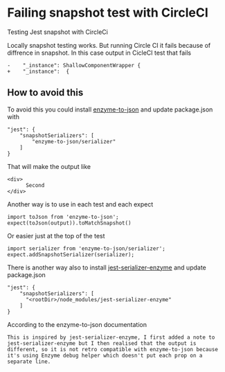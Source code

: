 # Failing snapshot test with CircleCI
Testing Jest snapshot with CircleCi

Locally snapshot testing works. But running Circle CI it fails because of diffrence in snapshot. In this case output in CicleCI test that fails
```
-    "_instance": ShallowComponentWrapper {
+    "_instance":  {
```

## How to avoid this
To avoid this you could install [enzyme-to-json](https://github.com/adriantoine/enzyme-to-json) and update package.json with
```
"jest": {
    "snapshotSerializers": [
        "enzyme-to-json/serializer"
    ]
}
```

That will make the output like
```
<div>
      Second
</div>
```

Another way is to use in each test and each expect
```
import toJson from 'enzyme-to-json';
expect(toJson(output)).toMatchSnapshot()
```

Or easier just at the top of the test
```
import serializer from 'enzyme-to-json/serializer';
expect.addSnapshotSerializer(serializer);
```

There is another way also to install [jest-serializer-enzyme](https://github.com/rogeliog/jest-serializer-enzyme) and update package.json

```
"jest": {
    "snapshotSerializers": [
      "<rootDir>/node_modules/jest-serializer-enzyme"
    ]
}
```

According to the enzyme-to-json documentation

`This is inspired by jest-serializer-enzyme, I first added a note to jest-serializer-enzyme but I then realised that the output is different, so it is not retro compatible with enzyme-to-json because it's using Enzyme debug helper which doesn't put each prop on a separate line.`
